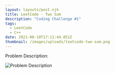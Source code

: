 ```yaml
---
layout: layouts/post.njk
title: LeetCode - Two Sum
description: "Coding Challenge #1"
tags:
  - LeetCode
  - C++
date: 2021-08-10T17:11:44.051Z
thumbnail: /images/uploads/leetcode-two-sum.png
---
```

Problem Description: 

![Problem Description](/images/uploads/two-sum-details.png)